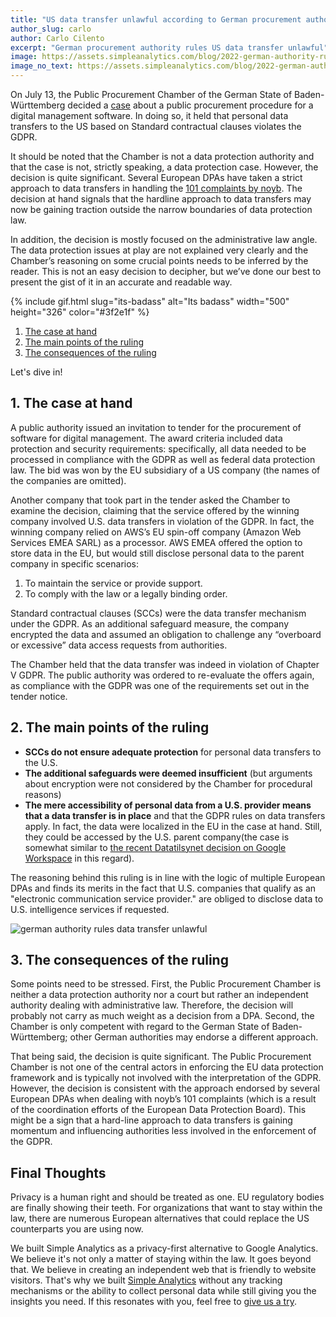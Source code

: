 ```yaml
---
title: "US data transfer unlawful according to German procurement authority"
author_slug: carlo
author: Carlo Cilento
excerpt: "German procurement authority rules US data transfer unlawful"
image: https://assets.simpleanalytics.com/blog/2022-german-authority-rules-US-data-transfer-unlawful/german-data-transfer.png
image_no_text: https://assets.simpleanalytics.com/blog/2022-german-authority-rules-US-data-transfer-unlawful/german-data-transfer.png
---
```


On July 13, the Public Procurement Chamber of the German State of Baden-Württemberg decided a [case](https://gdprhub.eu/index.php?title=Datatilsynet_(Denmark)_-_2020-431-0061) about a public procurement procedure for a digital management software. In doing so, it held that personal data transfers to the US based on Standard contractual clauses violates the GDPR.

It should be noted that the Chamber is not a data protection authority and that the case is not, strictly speaking, a data protection case. However, the decision is quite significant. Several European DPAs have taken a strict approach to data transfers in handling the [101 complaints by noyb](https://noyb.eu/en/101-complaints-eu-us-transfers-filed). The decision at hand signals that the hardline approach to data transfers may now be gaining traction outside the narrow boundaries of data protection law.

In addition, the decision is mostly focused on the administrative law angle. The data protection issues at play are not explained very clearly and the Chamber’s reasoning on some crucial points needs to be inferred by the reader. This is not an easy decision to decipher, but we’ve done our best to present the gist of it in an accurate and readable way.

{% include gif.html slug="its-badass" alt="Its badass" width="500" height="326" color="#3f2e1f" %}

1.  [The case at hand](#1-the-case-at-hand)
2.  [The main points of the ruling](#2-the-main-points-of-the-ruling)
3.  [The consequences of the ruling](#3-the-consequences-of-the-ruling)

Let's dive in!

## 1. The case at hand

A public authority issued an invitation to tender for the procurement of software for digital management. The award criteria included data protection and security requirements: specifically, all data needed to be processed in compliance with the GDPR as well as federal data protection law. The bid was won by the EU subsidiary of a US company (the names of the companies are omitted).

Another company that took part in the tender asked the Chamber to examine the decision, claiming that the service offered by the winning company involved U.S. data transfers in violation of the GDPR. In fact, the winning company relied on AWS’s EU spin-off company (Amazon Web Services EMEA SARL) as a processor. AWS EMEA offered the option to store data in the EU, but would still disclose personal data to the parent company in specific scenarios:

1.  To maintain the service or provide support. 
2.  To comply with the law or a legally binding order.

Standard contractual clauses (SCCs) were the data transfer mechanism under the GDPR. As an additional safeguard measure, the company encrypted the data and assumed an obligation to challenge any “overboard or excessive” data access requests from authorities.

The Chamber held that the data transfer was indeed in violation of Chapter V GDPR. The public authority was ordered to re-evaluate the offers again, as compliance with the GDPR was one of the requirements set out in the tender notice. 

## 2. The main points of the ruling

- **SCCs do not ensure adequate protection** for personal data transfers to the U.S.
- **The additional safeguards were deemed insufficient** (but arguments about encryption were not considered by the Chamber for procedural reasons)
- **The mere accessibility of personal data from a U.S. provider means that a data transfer is in place** and that the GDPR rules on data transfers apply. In fact, the data were localized in the EU in the case at hand. Still, they could be accessed by the U.S. parent company(the case is somewhat similar to [the recent Datatilsynet decision on Google Workspace](https://www.simpleanalytics.com/blog/denmark-bans-google-workspace-for-municipalities) in this regard).

The reasoning behind this ruling is in line with the logic of multiple European DPAs and finds its merits in the fact that U.S. companies that qualify as an "electronic communication service provider." are obliged to disclose data to U.S. intelligence services if requested.

<img src="https://assets.simpleanalytics.com/blog/2022-german-authority-rules-US-data-transfer-unlawful/germany-gdpr.png" alt="german authority rules data transfer unlawful" class="border-radius" />
<p class="caption" markdown="1">
</p>

## 3. The consequences of the ruling

Some points need to be stressed. First, the Public Procurement Chamber is neither a data protection authority nor a court but rather an independent authority dealing with administrative law. Therefore, the decision will probably not carry as much weight as a decision from a DPA. Second, the Chamber is only competent with regard to the German State of Baden-Württemberg; other German authorities may endorse a different approach.

That being said, the decision is quite significant. The Public Procurement Chamber is not one of the central actors in enforcing the EU data protection framework and is typically not involved with the interpretation of the GDPR. However, the decision is consistent with the approach endorsed by several European DPAs when dealing with noyb’s 101 complaints (which is a result of the coordination efforts of the European Data Protection Board). This might be a sign that a hard-line approach to data transfers is gaining momentum and influencing authorities less involved in the enforcement of the GDPR.

## Final Thoughts

Privacy is a human right and should be treated as one. EU regulatory bodies are finally showing their teeth. For organizations that want to stay within the law, there are numerous European alternatives that could replace the US counterparts you are using now.

We built Simple Analytics as a privacy-first alternative to Google Analytics. We believe it's not only a matter of staying within the law. It goes beyond that. We believe in creating an independent web that is friendly to website visitors. That's why we built [Simple Analytics](https://simpleanalytics.com/simpleanalytics.com) without any tracking mechanisms or the ability to collect personal data while still giving you the insights you need. If this resonates with you, feel free to [give us a try](https://simpleanalytics.com/welcome).
